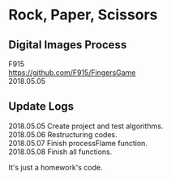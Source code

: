 # Rock, Paper, Scissors

## Digital Images Process

F915  
<https://github.com/F915/FingersGame>  
2018.05.05

## Update Logs

2018.05.05 Create project and test algorithms.  
2018.05.06 Restructuring codes.  
2018.05.07 Finish processFlame function.  
2018.05.08 Finish all functions.  

It's just a homework's code.  